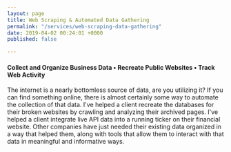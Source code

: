 ```yaml
---
layout: page
title: Web Scraping & Automated Data Gathering
permalink: "/services/web-scraping-data-gathering"
date: 2019-04-02 00:24:01 +0000
published: false

---
```

#### Collect and Organize Business Data • Recreate Public Websites • Track Web Activity

The internet is a nearly bottomless source of data, are you utilizing it? If you can find something online, there is almost certainly some way to automate the collection of that data. I've helped a client recreate the databases for their broken websites by crawling and analyzing their archived pages. I've helped a client integrate live API data into a running ticker on their financial website. Other companies have just needed their existing data organized in a way that helped them, along with tools that allow them to interact with that data in meaningful and informative ways.
